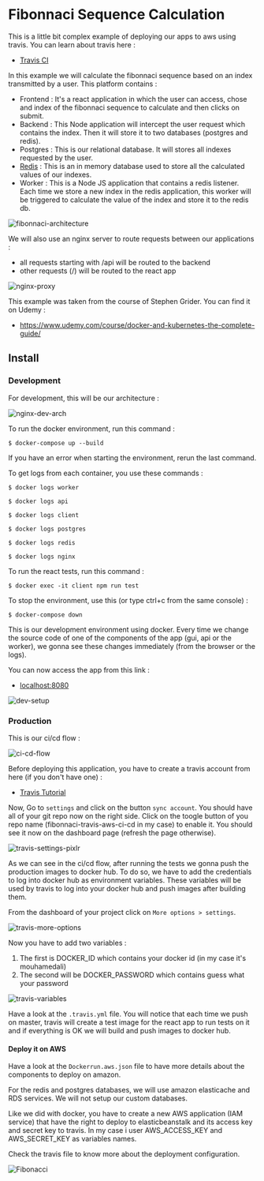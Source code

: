 # Fibonnaci Sequence Calculation

This is a little bit complex example of deploying our apps to aws using travis. You can learn about travis here :

- [Travis CI](https://travis-ci.org/)

In this example we will calculate the fibonnaci sequence based on an index transmitted by a user. This platform contains :

- Frontend : It's a react application in which the user can access, chose and index of the fibonnaci sequence to calculate and then clicks on submit.
- Backend : This Node application will intercept the user request which contains the index. Then it will store it to two databases (postgres and redis).
- Postgres : This is our relational database. It will stores all indexes requested by the user.
- [Redis](https://redis.io/) : This is an in memory database used to store all the calculated values of our indexes.
- Worker : This is a Node JS application that contains a redis listener. Each time we store a new index in the redis application, this worker will be triggered to calculate the value of the index and store it to the redis db.

![fibonnaci-architecture](https://user-images.githubusercontent.com/16627692/72427225-98b1ea80-378b-11ea-8982-a67a8ca4a2fc.png)

We will also use an nginx server to route requests between our applications :

- all requests starting with /api will be routed to the backend
- other requests (/) will be routed to the react app

![nginx-proxy](https://user-images.githubusercontent.com/16627692/72427268-ac5d5100-378b-11ea-9dd1-c14de1d95a9e.png)

This example was taken from the course of Stephen Grider. You can find it on Udemy :

- https://www.udemy.com/course/docker-and-kubernetes-the-complete-guide/

## Install

### Development

For development, this will be our architecture :

![nginx-dev-arch](https://user-images.githubusercontent.com/16627692/72427436-065e1680-378c-11ea-83e2-5869c4dfdced.png)

To run the docker environment, run this command :

    $ docker-compose up --build

If you have an error when starting the environment, rerun the last command.

To get logs from each container, you use these commands :

    $ docker logs worker

    $ docker logs api

    $ docker logs client

    $ docker logs postgres

    $ docker logs redis

    $ docker logs nginx

To run the react tests, run this command :

    $ docker exec -it client npm run test

To stop the environment, use this (or type ctrl+c from the same console) :

    $ docker-compose down

This is our development environment using docker. Every time we change the source code of one of the components of the app (gui, api or the worker), we gonna see these changes immediately (from the browser or the logs).

You can now access the app from this link :

- [localhost:8080](http://localhost:8080)

![dev-setup](https://user-images.githubusercontent.com/16627692/72427535-3ad1d280-378c-11ea-82d3-090cadd828e0.png)

### Production

This is our ci/cd flow :

![ci-cd-flow](https://user-images.githubusercontent.com/16627692/72443982-8649a800-37af-11ea-8e5a-37acc7800db4.png)

Before deploying this application, you have to create a travis account from here (if you don't have one) :

- [Travis Tutorial](https://docs.travis-ci.com/user/tutorial/)

Now, Go to `settings` and click on the button `sync account`. You should have all of your git repo now on the right side. Click on the toogle button of you repo name (fibonnaci-travis-aws-ci-cd in my case) to enable it. You should see it now on the dashboard page (refresh the page otherwise).

![travis-settings-pixlr](https://user-images.githubusercontent.com/16627692/72450288-623f9400-37ba-11ea-8381-a426c89b64d1.jpg)

As we can see in the ci/cd flow, after running the tests we gonna push the production images to docker hub. To do so, we have to add the credentials to log into docker hub as environment variables. These variables will be used by travis to log into your docker hub and push images after building them.

From the dashboard of your project click on `More options > settings`.

![travis-more-options](https://user-images.githubusercontent.com/16627692/72451387-20afe880-37bc-11ea-9f49-df29f5916d4a.png)

Now you have to add two variables :

1. The first is DOCKER_ID which contains your docker id (in my case it's mouhamedali)
2. The second will be DOCKER_PASSWORD which contains guess what your password

![travis-variables](https://user-images.githubusercontent.com/16627692/72451915-f6125f80-37bc-11ea-99ee-a196c2c85a8c.png)

Have a look at the `.travis.yml` file. You will notice that each time we push on master, travis will create a test image for the react app to run tests on it and if everything is OK we will build and push images to docker hub.

#### Deploy it on AWS 

Have a look at the `Dockerrun.aws.json` file to have more details about the components to deploy on amazon.

For the redis and postgres databases, we will use amazon elasticache and RDS services. We will not setup our custom databases.

Like we did with docker, you have to create a new AWS application (IAM service) that have the right to deploy to elasticbeanstalk and its access key and secret key to travis.
In my case i user AWS_ACCESS_KEY and AWS_SECRET_KEY as variables names.

Check the travis file to know more about the deployment configuration.

![Fibonacci](https://user-images.githubusercontent.com/16627692/76165014-ba0fd100-6153-11ea-8f0a-c683588d9ed0.JPG)